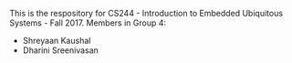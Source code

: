This is the respository for CS244 - Introduction to Embedded Ubiquitous Systems - Fall 2017.
Members in Group 4:
- Shreyaan Kaushal
- Dharini Sreenivasan